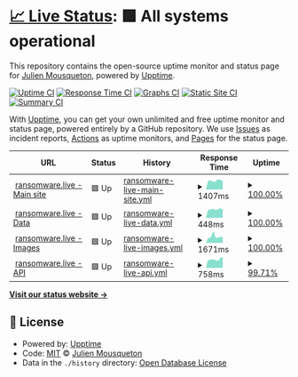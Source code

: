 # [📈 Live Status](https://uptime.ransomware.live): <!--live status--> **🟩 All systems operational**

This repository contains the open-source uptime monitor and status page for [Julien Mousqueton](http://www.julien.io), powered by [Upptime](https://github.com/upptime/upptime).

[![Uptime CI](https://github.com/JMousqueton/uptime.ransomware.live/workflows/Uptime%20CI/badge.svg)](https://github.com/JMousqueton/uptime.ransomware.live/actions?query=workflow%3A%22Uptime+CI%22)
[![Response Time CI](https://github.com/JMousqueton/uptime.ransomware.live/workflows/Response%20Time%20CI/badge.svg)](https://github.com/JMousqueton/uptime.ransomware.live/actions?query=workflow%3A%22Response+Time+CI%22)
[![Graphs CI](https://github.com/JMousqueton/uptime.ransomware.live/workflows/Graphs%20CI/badge.svg)](https://github.com/JMousqueton/uptime.ransomware.live/actions?query=workflow%3A%22Graphs+CI%22)
[![Static Site CI](https://github.com/JMousqueton/uptime.ransomware.live/workflows/Static%20Site%20CI/badge.svg)](https://github.com/JMousqueton/uptime.ransomware.live/actions?query=workflow%3A%22Static+Site+CI%22)
[![Summary CI](https://github.com/JMousqueton/uptime.ransomware.live/workflows/Summary%20CI/badge.svg)](https://github.com/JMousqueton/uptime.ransomware.live/actions?query=workflow%3A%22Summary+CI%22)

With [Upptime](https://upptime.js.org), you can get your own unlimited and free uptime monitor and status page, powered entirely by a GitHub repository. We use [Issues](https://github.com/JMousqueton/uptime.ransomware.live/issues) as incident reports, [Actions](https://github.com/JMousqueton/uptime.ransomware.live/actions) as uptime monitors, and [Pages](https://uptime.ransomware.live) for the status page.

<!--start: status pages-->
<!-- This summary is generated by Upptime (https://github.com/upptime/upptime) -->
<!-- Do not edit this manually, your changes will be overwritten -->
<!-- prettier-ignore -->
| URL | Status | History | Response Time | Uptime |
| --- | ------ | ------- | ------------- | ------ |
| <img alt="" src="https://icons.duckduckgo.com/ip3/www.ransomware.live.ico" height="13"> [ransomware.live - Main site](https://www.ransomware.live) | 🟩 Up | [ransomware-live-main-site.yml](https://github.com/JMousqueton/uptime.ransomware.live/commits/HEAD/history/ransomware-live-main-site.yml) | <details><summary><img alt="Response time graph" src="./graphs/ransomware-live-main-site/response-time-week.png" height="20"> 1407ms</summary><br><a href="https://uptime.ransomware.live/history/ransomware-live-main-site"><img alt="Response time 960" src="https://img.shields.io/endpoint?url=https%3A%2F%2Fraw.githubusercontent.com%2FJMousqueton%2Fuptime.ransomware.live%2FHEAD%2Fapi%2Fransomware-live-main-site%2Fresponse-time.json"></a><br><a href="https://uptime.ransomware.live/history/ransomware-live-main-site"><img alt="24-hour response time 1365" src="https://img.shields.io/endpoint?url=https%3A%2F%2Fraw.githubusercontent.com%2FJMousqueton%2Fuptime.ransomware.live%2FHEAD%2Fapi%2Fransomware-live-main-site%2Fresponse-time-day.json"></a><br><a href="https://uptime.ransomware.live/history/ransomware-live-main-site"><img alt="7-day response time 1407" src="https://img.shields.io/endpoint?url=https%3A%2F%2Fraw.githubusercontent.com%2FJMousqueton%2Fuptime.ransomware.live%2FHEAD%2Fapi%2Fransomware-live-main-site%2Fresponse-time-week.json"></a><br><a href="https://uptime.ransomware.live/history/ransomware-live-main-site"><img alt="30-day response time 1556" src="https://img.shields.io/endpoint?url=https%3A%2F%2Fraw.githubusercontent.com%2FJMousqueton%2Fuptime.ransomware.live%2FHEAD%2Fapi%2Fransomware-live-main-site%2Fresponse-time-month.json"></a><br><a href="https://uptime.ransomware.live/history/ransomware-live-main-site"><img alt="1-year response time 1084" src="https://img.shields.io/endpoint?url=https%3A%2F%2Fraw.githubusercontent.com%2FJMousqueton%2Fuptime.ransomware.live%2FHEAD%2Fapi%2Fransomware-live-main-site%2Fresponse-time-year.json"></a></details> | <details><summary><a href="https://uptime.ransomware.live/history/ransomware-live-main-site">100.00%</a></summary><a href="https://uptime.ransomware.live/history/ransomware-live-main-site"><img alt="All-time uptime 99.83%" src="https://img.shields.io/endpoint?url=https%3A%2F%2Fraw.githubusercontent.com%2FJMousqueton%2Fuptime.ransomware.live%2FHEAD%2Fapi%2Fransomware-live-main-site%2Fuptime.json"></a><br><a href="https://uptime.ransomware.live/history/ransomware-live-main-site"><img alt="24-hour uptime 100.00%" src="https://img.shields.io/endpoint?url=https%3A%2F%2Fraw.githubusercontent.com%2FJMousqueton%2Fuptime.ransomware.live%2FHEAD%2Fapi%2Fransomware-live-main-site%2Fuptime-day.json"></a><br><a href="https://uptime.ransomware.live/history/ransomware-live-main-site"><img alt="7-day uptime 100.00%" src="https://img.shields.io/endpoint?url=https%3A%2F%2Fraw.githubusercontent.com%2FJMousqueton%2Fuptime.ransomware.live%2FHEAD%2Fapi%2Fransomware-live-main-site%2Fuptime-week.json"></a><br><a href="https://uptime.ransomware.live/history/ransomware-live-main-site"><img alt="30-day uptime 99.84%" src="https://img.shields.io/endpoint?url=https%3A%2F%2Fraw.githubusercontent.com%2FJMousqueton%2Fuptime.ransomware.live%2FHEAD%2Fapi%2Fransomware-live-main-site%2Fuptime-month.json"></a><br><a href="https://uptime.ransomware.live/history/ransomware-live-main-site"><img alt="1-year uptime 99.71%" src="https://img.shields.io/endpoint?url=https%3A%2F%2Fraw.githubusercontent.com%2FJMousqueton%2Fuptime.ransomware.live%2FHEAD%2Fapi%2Fransomware-live-main-site%2Fuptime-year.json"></a></details>
| <img alt="" src="https://icons.duckduckgo.com/ip3/data.ransomware.live.ico" height="13"> [ransomware.live - Data](https://data.ransomware.live) | 🟩 Up | [ransomware-live-data.yml](https://github.com/JMousqueton/uptime.ransomware.live/commits/HEAD/history/ransomware-live-data.yml) | <details><summary><img alt="Response time graph" src="./graphs/ransomware-live-data/response-time-week.png" height="20"> 448ms</summary><br><a href="https://uptime.ransomware.live/history/ransomware-live-data"><img alt="Response time 674" src="https://img.shields.io/endpoint?url=https%3A%2F%2Fraw.githubusercontent.com%2FJMousqueton%2Fuptime.ransomware.live%2FHEAD%2Fapi%2Fransomware-live-data%2Fresponse-time.json"></a><br><a href="https://uptime.ransomware.live/history/ransomware-live-data"><img alt="24-hour response time 387" src="https://img.shields.io/endpoint?url=https%3A%2F%2Fraw.githubusercontent.com%2FJMousqueton%2Fuptime.ransomware.live%2FHEAD%2Fapi%2Fransomware-live-data%2Fresponse-time-day.json"></a><br><a href="https://uptime.ransomware.live/history/ransomware-live-data"><img alt="7-day response time 448" src="https://img.shields.io/endpoint?url=https%3A%2F%2Fraw.githubusercontent.com%2FJMousqueton%2Fuptime.ransomware.live%2FHEAD%2Fapi%2Fransomware-live-data%2Fresponse-time-week.json"></a><br><a href="https://uptime.ransomware.live/history/ransomware-live-data"><img alt="30-day response time 519" src="https://img.shields.io/endpoint?url=https%3A%2F%2Fraw.githubusercontent.com%2FJMousqueton%2Fuptime.ransomware.live%2FHEAD%2Fapi%2Fransomware-live-data%2Fresponse-time-month.json"></a><br><a href="https://uptime.ransomware.live/history/ransomware-live-data"><img alt="1-year response time 691" src="https://img.shields.io/endpoint?url=https%3A%2F%2Fraw.githubusercontent.com%2FJMousqueton%2Fuptime.ransomware.live%2FHEAD%2Fapi%2Fransomware-live-data%2Fresponse-time-year.json"></a></details> | <details><summary><a href="https://uptime.ransomware.live/history/ransomware-live-data">100.00%</a></summary><a href="https://uptime.ransomware.live/history/ransomware-live-data"><img alt="All-time uptime 99.92%" src="https://img.shields.io/endpoint?url=https%3A%2F%2Fraw.githubusercontent.com%2FJMousqueton%2Fuptime.ransomware.live%2FHEAD%2Fapi%2Fransomware-live-data%2Fuptime.json"></a><br><a href="https://uptime.ransomware.live/history/ransomware-live-data"><img alt="24-hour uptime 100.00%" src="https://img.shields.io/endpoint?url=https%3A%2F%2Fraw.githubusercontent.com%2FJMousqueton%2Fuptime.ransomware.live%2FHEAD%2Fapi%2Fransomware-live-data%2Fuptime-day.json"></a><br><a href="https://uptime.ransomware.live/history/ransomware-live-data"><img alt="7-day uptime 100.00%" src="https://img.shields.io/endpoint?url=https%3A%2F%2Fraw.githubusercontent.com%2FJMousqueton%2Fuptime.ransomware.live%2FHEAD%2Fapi%2Fransomware-live-data%2Fuptime-week.json"></a><br><a href="https://uptime.ransomware.live/history/ransomware-live-data"><img alt="30-day uptime 100.00%" src="https://img.shields.io/endpoint?url=https%3A%2F%2Fraw.githubusercontent.com%2FJMousqueton%2Fuptime.ransomware.live%2FHEAD%2Fapi%2Fransomware-live-data%2Fuptime-month.json"></a><br><a href="https://uptime.ransomware.live/history/ransomware-live-data"><img alt="1-year uptime 99.89%" src="https://img.shields.io/endpoint?url=https%3A%2F%2Fraw.githubusercontent.com%2FJMousqueton%2Fuptime.ransomware.live%2FHEAD%2Fapi%2Fransomware-live-data%2Fuptime-year.json"></a></details>
| <img alt="" src="https://icons.duckduckgo.com/ip3/images.ransomware.live.ico" height="13"> [ransomware.live - Images](https://images.ransomware.live) | 🟩 Up | [ransomware-live-images.yml](https://github.com/JMousqueton/uptime.ransomware.live/commits/HEAD/history/ransomware-live-images.yml) | <details><summary><img alt="Response time graph" src="./graphs/ransomware-live-images/response-time-week.png" height="20"> 1671ms</summary><br><a href="https://uptime.ransomware.live/history/ransomware-live-images"><img alt="Response time 948" src="https://img.shields.io/endpoint?url=https%3A%2F%2Fraw.githubusercontent.com%2FJMousqueton%2Fuptime.ransomware.live%2FHEAD%2Fapi%2Fransomware-live-images%2Fresponse-time.json"></a><br><a href="https://uptime.ransomware.live/history/ransomware-live-images"><img alt="24-hour response time 1369" src="https://img.shields.io/endpoint?url=https%3A%2F%2Fraw.githubusercontent.com%2FJMousqueton%2Fuptime.ransomware.live%2FHEAD%2Fapi%2Fransomware-live-images%2Fresponse-time-day.json"></a><br><a href="https://uptime.ransomware.live/history/ransomware-live-images"><img alt="7-day response time 1671" src="https://img.shields.io/endpoint?url=https%3A%2F%2Fraw.githubusercontent.com%2FJMousqueton%2Fuptime.ransomware.live%2FHEAD%2Fapi%2Fransomware-live-images%2Fresponse-time-week.json"></a><br><a href="https://uptime.ransomware.live/history/ransomware-live-images"><img alt="30-day response time 1684" src="https://img.shields.io/endpoint?url=https%3A%2F%2Fraw.githubusercontent.com%2FJMousqueton%2Fuptime.ransomware.live%2FHEAD%2Fapi%2Fransomware-live-images%2Fresponse-time-month.json"></a><br><a href="https://uptime.ransomware.live/history/ransomware-live-images"><img alt="1-year response time 1088" src="https://img.shields.io/endpoint?url=https%3A%2F%2Fraw.githubusercontent.com%2FJMousqueton%2Fuptime.ransomware.live%2FHEAD%2Fapi%2Fransomware-live-images%2Fresponse-time-year.json"></a></details> | <details><summary><a href="https://uptime.ransomware.live/history/ransomware-live-images">100.00%</a></summary><a href="https://uptime.ransomware.live/history/ransomware-live-images"><img alt="All-time uptime 99.84%" src="https://img.shields.io/endpoint?url=https%3A%2F%2Fraw.githubusercontent.com%2FJMousqueton%2Fuptime.ransomware.live%2FHEAD%2Fapi%2Fransomware-live-images%2Fuptime.json"></a><br><a href="https://uptime.ransomware.live/history/ransomware-live-images"><img alt="24-hour uptime 100.00%" src="https://img.shields.io/endpoint?url=https%3A%2F%2Fraw.githubusercontent.com%2FJMousqueton%2Fuptime.ransomware.live%2FHEAD%2Fapi%2Fransomware-live-images%2Fuptime-day.json"></a><br><a href="https://uptime.ransomware.live/history/ransomware-live-images"><img alt="7-day uptime 100.00%" src="https://img.shields.io/endpoint?url=https%3A%2F%2Fraw.githubusercontent.com%2FJMousqueton%2Fuptime.ransomware.live%2FHEAD%2Fapi%2Fransomware-live-images%2Fuptime-week.json"></a><br><a href="https://uptime.ransomware.live/history/ransomware-live-images"><img alt="30-day uptime 99.84%" src="https://img.shields.io/endpoint?url=https%3A%2F%2Fraw.githubusercontent.com%2FJMousqueton%2Fuptime.ransomware.live%2FHEAD%2Fapi%2Fransomware-live-images%2Fuptime-month.json"></a><br><a href="https://uptime.ransomware.live/history/ransomware-live-images"><img alt="1-year uptime 99.71%" src="https://img.shields.io/endpoint?url=https%3A%2F%2Fraw.githubusercontent.com%2FJMousqueton%2Fuptime.ransomware.live%2FHEAD%2Fapi%2Fransomware-live-images%2Fuptime-year.json"></a></details>
| <img alt="" src="https://icons.duckduckgo.com/ip3/api.ransomware.live.ico" height="13"> [ransomware.live - API](https://api.ransomware.live) | 🟩 Up | [ransomware-live-api.yml](https://github.com/JMousqueton/uptime.ransomware.live/commits/HEAD/history/ransomware-live-api.yml) | <details><summary><img alt="Response time graph" src="./graphs/ransomware-live-api/response-time-week.png" height="20"> 758ms</summary><br><a href="https://uptime.ransomware.live/history/ransomware-live-api"><img alt="Response time 680" src="https://img.shields.io/endpoint?url=https%3A%2F%2Fraw.githubusercontent.com%2FJMousqueton%2Fuptime.ransomware.live%2FHEAD%2Fapi%2Fransomware-live-api%2Fresponse-time.json"></a><br><a href="https://uptime.ransomware.live/history/ransomware-live-api"><img alt="24-hour response time 728" src="https://img.shields.io/endpoint?url=https%3A%2F%2Fraw.githubusercontent.com%2FJMousqueton%2Fuptime.ransomware.live%2FHEAD%2Fapi%2Fransomware-live-api%2Fresponse-time-day.json"></a><br><a href="https://uptime.ransomware.live/history/ransomware-live-api"><img alt="7-day response time 758" src="https://img.shields.io/endpoint?url=https%3A%2F%2Fraw.githubusercontent.com%2FJMousqueton%2Fuptime.ransomware.live%2FHEAD%2Fapi%2Fransomware-live-api%2Fresponse-time-week.json"></a><br><a href="https://uptime.ransomware.live/history/ransomware-live-api"><img alt="30-day response time 904" src="https://img.shields.io/endpoint?url=https%3A%2F%2Fraw.githubusercontent.com%2FJMousqueton%2Fuptime.ransomware.live%2FHEAD%2Fapi%2Fransomware-live-api%2Fresponse-time-month.json"></a><br><a href="https://uptime.ransomware.live/history/ransomware-live-api"><img alt="1-year response time 721" src="https://img.shields.io/endpoint?url=https%3A%2F%2Fraw.githubusercontent.com%2FJMousqueton%2Fuptime.ransomware.live%2FHEAD%2Fapi%2Fransomware-live-api%2Fresponse-time-year.json"></a></details> | <details><summary><a href="https://uptime.ransomware.live/history/ransomware-live-api">99.71%</a></summary><a href="https://uptime.ransomware.live/history/ransomware-live-api"><img alt="All-time uptime 99.90%" src="https://img.shields.io/endpoint?url=https%3A%2F%2Fraw.githubusercontent.com%2FJMousqueton%2Fuptime.ransomware.live%2FHEAD%2Fapi%2Fransomware-live-api%2Fuptime.json"></a><br><a href="https://uptime.ransomware.live/history/ransomware-live-api"><img alt="24-hour uptime 100.00%" src="https://img.shields.io/endpoint?url=https%3A%2F%2Fraw.githubusercontent.com%2FJMousqueton%2Fuptime.ransomware.live%2FHEAD%2Fapi%2Fransomware-live-api%2Fuptime-day.json"></a><br><a href="https://uptime.ransomware.live/history/ransomware-live-api"><img alt="7-day uptime 99.71%" src="https://img.shields.io/endpoint?url=https%3A%2F%2Fraw.githubusercontent.com%2FJMousqueton%2Fuptime.ransomware.live%2FHEAD%2Fapi%2Fransomware-live-api%2Fuptime-week.json"></a><br><a href="https://uptime.ransomware.live/history/ransomware-live-api"><img alt="30-day uptime 99.93%" src="https://img.shields.io/endpoint?url=https%3A%2F%2Fraw.githubusercontent.com%2FJMousqueton%2Fuptime.ransomware.live%2FHEAD%2Fapi%2Fransomware-live-api%2Fuptime-month.json"></a><br><a href="https://uptime.ransomware.live/history/ransomware-live-api"><img alt="1-year uptime 99.88%" src="https://img.shields.io/endpoint?url=https%3A%2F%2Fraw.githubusercontent.com%2FJMousqueton%2Fuptime.ransomware.live%2FHEAD%2Fapi%2Fransomware-live-api%2Fuptime-year.json"></a></details>

<!--end: status pages-->

[**Visit our status website →**](https://uptime.ransomware.live)

## 📄 License

- Powered by: [Upptime](https://github.com/upptime/upptime)
- Code: [MIT](./LICENSE) © [Julien Mousqueton](http://www.julien.io)
- Data in the `./history` directory: [Open Database License](https://opendatacommons.org/licenses/odbl/1-0/)
